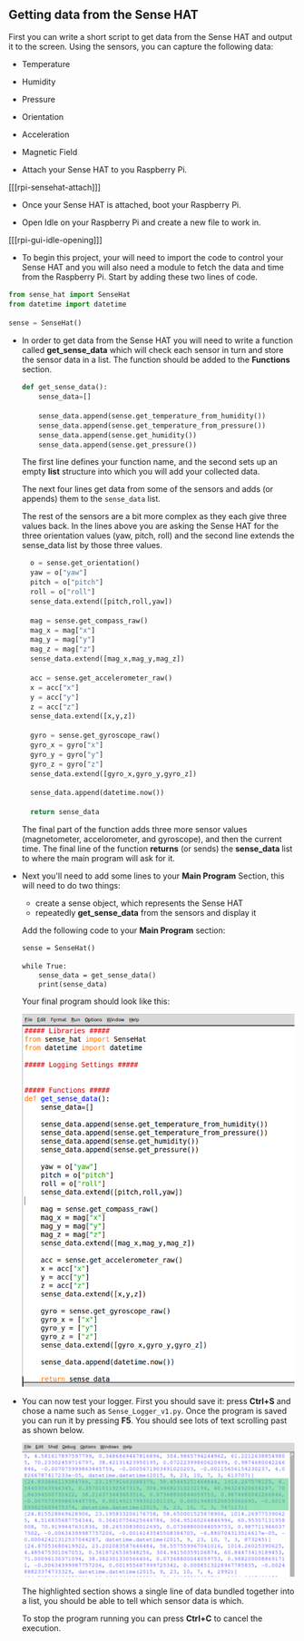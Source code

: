 ## Getting data from the Sense HAT

First you can write a short script to get data from the Sense HAT and output it to the screen. Using the sensors, you can capture the following data:

- Temperature
- Humidity
- Pressure
- Orientation
- Acceleration
- Magnetic Field

- Attach your Sense HAT to you Raspberry Pi.

[[[rpi-sensehat-attach]]]

- Once your Sense HAT is attached, boot your Raspberry Pi.

- Open Idle on your Raspberry Pi and create a new file to work in.

[[[rpi-gui-idle-opening]]]

- To begin this project, your will need to import the code to control your Sense HAT and you will also need a module to fetch the data and time from the Raspberry Pi. Start by adding these two lines of code.

```python
from sense_hat import SenseHat
from datetime import datetime

sense = SenseHat()
```

- In order to get data from the Sense HAT you will need to write a function called **get_sense_data** which will check each sensor in turn and store the sensor data in a list. The function should be added to the **Functions** section.

  ```python
  def get_sense_data():
      sense_data=[]

      sense_data.append(sense.get_temperature_from_humidity())
      sense_data.append(sense.get_temperature_from_pressure())
      sense_data.append(sense.get_humidity())
      sense_data.append(sense.get_pressure())
  ```
  The first line defines your function name, and the second sets up an empty **list** structure into which you will add your collected data.

  The next four lines get data from some of the sensors and adds (or appends) them to the `sense_data` list.

  The rest of the sensors are a bit more complex as they each give three values back. In the lines above you are asking the Sense HAT for the three orientation values (yaw, pitch, roll) and the second line extends the sense_data list by those three values.

  ```python
    o = sense.get_orientation()
    yaw = o["yaw"]
    pitch = o["pitch"]
    roll = o["roll"]
    sense_data.extend([pitch,roll,yaw])
  
    mag = sense.get_compass_raw()
    mag_x = mag["x"]
    mag_y = mag["y"]
    mag_z = mag["z"]
    sense_data.extend([mag_x,mag_y,mag_z])
    
    acc = sense.get_accelerometer_raw()
    x = acc["x"]
    y = acc["y"]
    z = acc["z"]
    sense_data.extend([x,y,z])

    gyro = sense.get_gyroscope_raw()
    gyro_x = gyro["x"]
    gyro_y = gyro["y"]
    gyro_z = gyro["z"]
    sense_data.extend([gyro_x,gyro_y,gyro_z])
    
    sense_data.append(datetime.now())

    return sense_data
  ```
  The final part of the function adds three more sensor values (magnetometer, accelorometer, and gyroscope), and then the current time. The final line of the function **returns** (or sends) the **sense_data** list to where the main program will ask for it.

- Next you'll need to add some lines to your **Main Program** Section, this will need to do two things:
  - create a sense object, which represents the Sense HAT
  - repeatedly **get_sense_data** from the sensors and display it

  Add the following code to your **Main Program** section:

  ```python3
  sense = SenseHat()

  while True:
      sense_data = get_sense_data()
      print(sense_data)
  ```

  Your final program should look like this:

  ![Complete code](images/code2.png)

- You can now test your logger. First you should save it: press **Ctrl+S** and chose a name such as `Sense_Logger_v1.py`. Once the program is saved you can run it by pressing **F5**. You should see lots of text scrolling past as shown below.

  ![Sense data being output to the console](images/run1.png)

  The highlighted section shows a single line of data bundled together into a list, you should be able to tell which sensor data is which.

  To stop the program running you can press **Ctrl+C** to cancel the execution.

